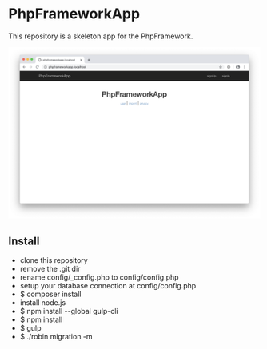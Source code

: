 # PhpFrameworkApp

This repository is a skeleton app for the PhpFramework.

![alt text](docs/overview.png)

## Install

- clone this repository
- remove the .git dir
- rename config/_config.php to config/config.php
- setup your database connection at config/config.php
- $ composer install
- install node.js
- $ npm install --global gulp-cli
- $ npm install
- $ gulp
- $ ./robin migration -m
